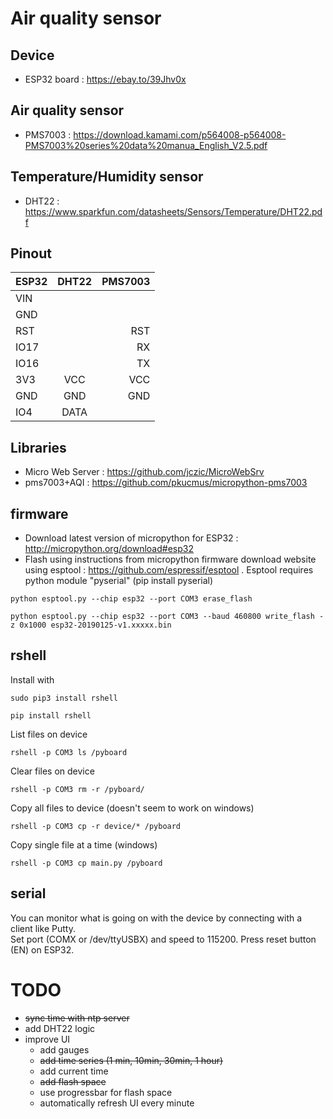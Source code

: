 # Air quality sensor
## Device
- ESP32 board : https://ebay.to/39Jhv0x
## Air quality sensor
- PMS7003 : https://download.kamami.com/p564008-p564008-PMS7003%20series%20data%20manua_English_V2.5.pdf
## Temperature/Humidity sensor
- DHT22 : https://www.sparkfun.com/datasheets/Sensors/Temperature/DHT22.pdf
## Pinout
| ESP32         | DHT22         | PMS7003     |
| ------------- |:-------------:| -----------:|
|VIN		    |               |             |
|GND		    |               |             |
|RST            |               |RST          |
|IO17		    |               |RX           |
|IO16		    |               |TX           |
|3V3	        |VCC            |VCC          |
|GND	        |GND            |GND          |	
|IO4            |DATA           |             |	

## Libraries
- Micro Web Server : https://github.com/jczic/MicroWebSrv
- pms7003+AQI : https://github.com/pkucmus/micropython-pms7003

## firmware
- Download latest version of micropython for ESP32 : http://micropython.org/download#esp32
- Flash using instructions from micropython firmware download website using esptool : https://github.com/espressif/esptool . Esptool requires python module "pyserial" (pip install pyserial)
```console
python esptool.py --chip esp32 --port COM3 erase_flash
```
```console
python esptool.py --chip esp32 --port COM3 --baud 460800 write_flash -z 0x1000 esp32-20190125-v1.xxxxx.bin
```

## rshell
Install with 
```console
sudo pip3 install rshell
```
```console
pip install rshell
```
List files on device
```console
rshell -p COM3 ls /pyboard
```
Clear files on device
```console
rshell -p COM3 rm -r /pyboard/
```
Copy all files to device (doesn't seem to work on windows)
```console
rshell -p COM3 cp -r device/* /pyboard
```
Copy single file at a time (windows)
```console
rshell -p COM3 cp main.py /pyboard
```

## serial
You can monitor what is going on with the device by connecting with a client like Putty.  
Set port (COMX or /dev/ttyUSBX) and speed to 115200. Press reset button (EN) on ESP32.

# TODO
- ~~sync time with ntp server~~
- add DHT22 logic
- improve UI
  - add gauges
  - ~~add time series (1 min, 10min, 30min, 1 hour)~~
  - add current time
  - ~~add flash space~~
  - use progressbar for flash space
  - automatically refresh UI every minute